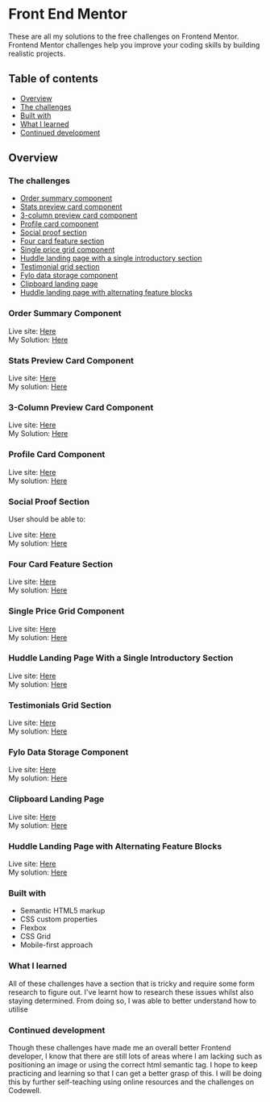 # Front End Mentor
These are all my solutions to the free challenges on Frontend Mentor. Frontend Mentor challenges help you improve your coding skills by building realistic projects.

## Table of contents

- [Overview](#overview)
- [The challenges](#the-challenges) 
- [Built with](#built-with)
- [What I learned](#what-i-learned)
- [Continued development](#continued-development)

## Overview

### The challenges

- [Order summary component](#order-summary-component)
- [Stats preview card component](#stats-preview-card-component)
- [3-column preview card component](#3-column-preview-card-component)
- [Profile card component](#profile-card-component)
- [Social proof section](#social-proof-section)
- [Four card feature section](#four-card-feature-section)
- [Single price grid component](#single-price-grid-component)
- [Huddle landing page with a single introductory section](#huddle-landing-page-with-a-single-introductory-section)
- [Testimonial grid section](#testimonial-grid-section)
- [Fylo data storage component](#fylo-data-storage-component)
- [Clipboard landing page](#clipboard-landing-page)
- [Huddle landing page with alternating feature blocks](#huddle-landing-page-with-alternating-feature-blocks)

### Order Summary Component

Live site: [Here](https://order-summary-component-vc.netlify.app)
<br>
My Solution: [Here](https://github.com/vinhchugg/order-summary-component)

### Stats Preview Card Component

Live site: [Here](https://stats-preview-card-component-vc.netlify.app)
<br>
My solution: [Here](https://github.com/vinhchugg/stats-preview-card-component)

### 3-Column Preview Card Component

Live site: [Here](https://3-column-preview-card-component-vc.netlify.app)
<br>
My Solution: [Here](https://github.com/vinhchugg/3-column-preview-card-component)

### Profile Card Component

Live site: [Here](https://profile-card-component-vc.netlify.app)
<br>
My solution: [Here](https://github.com/vinhchugg/profile-card-component)

### Social Proof Section
User should be able to:

Live site: [Here](https://social-proof-section-vc.netlify.app)
<br>
My solution: [Here](https://github.com/vinhchugg/social-proof-section)

### Four Card Feature Section

Live site: [Here](https://four-card-feature-section-vc.netlify.app)
<br>
My solution: [Here](https://github.com/vinhchugg/four-card-feature-section)

### Single Price Grid Component

Live site: [Here](https://single-price-grid-component-vc.netlify.app)
<br>
My solution: [Here](https://github.com/vinhchugg/single-price-grid-component)

### Huddle Landing Page With a Single Introductory Section

Live site: [Here](https://huddle-landing-page-with-a-single-introductory-section-vc.netlify.app)
<br>
My solution: [Here](https://github.com/vinhchugg/huddle-landing-page-with-a-single-introductory-section)

### Testimonials Grid Section

Live site: [Here](https://testimonials-grid-section-vc.netlify.app)
<br>
My solution: [Here](https://github.com/vinhchugg/testimonials-grid-section)

### Fylo Data Storage Component

Live site: [Here](https://fylo-data-storage-component-vc.netlify.app)
<br>
My solution: [Here](https://github.com/vinhchugg/fylo-data-storage-component)

### Clipboard Landing Page

Live site: [Here](https://clipboard-landing-page-vc.netlify.app)
<br>
My solution: [Here](https://github.com/vinhchugg/clipboard-landing-page)

### Huddle Landing Page with Alternating Feature Blocks

Live site: [Here](https://huddle-landing-page-with-alternating-feature-blocks-vc.netlify.app)
<br>
My solution: [Here](https://github.com/vinhchugg/huddle-landing-page-with-alternating-feature-blocks)

### Built with

- Semantic HTML5 markup
- CSS custom properties
- Flexbox
- CSS Grid
- Mobile-first approach

### What I learned

All of these challenges have a section that is tricky and require some form research to figure out. I've learnt how to research these issues whilst also staying determined. From doing so, I was able to better understand how to utilise 

### Continued development

Though these challenges have made me an overall better Frontend developer, I know that there are still lots of areas where I am lacking such as positioning an image or using the correct html semantic tag. I hope to keep practicing and learning so that I can get a better grasp of this. I will be doing this by further self-teaching using online resources and the challenges on Codewell.
